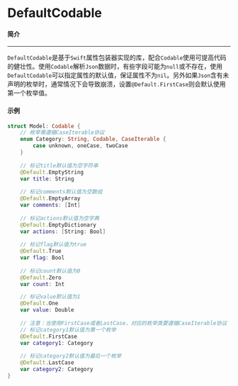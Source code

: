 # DefaultCodable

#### 简介

---

`DefaultCodable`是基于`Swift`属性包装器实现的库，配合`Codable`使用可提高代码的健壮性。使用`Codable`解析`Json`数据时，有些字段可能为`null`或不存在，使用`DefaultCodable`可以指定属性的默认值，保证属性不为`nil`。另外如果`Json`含有未声明的枚举时，通常情况下会导致崩溃，设置`@Default.FirstCase`则会默认使用第一个枚举值。

#### 示例

```swift
struct Model: Codable {
    // 枚举需遵循CaseIterable协议
    enum Category: String, Codable, CaseIterable {
        case unknown, oneCase, twoCase
    }
  
    // 标记title默认值为空字符串
    @Default.EmptyString
    var title: String
  
    // 标记comments默认值为空数组
    @Default.EmptyArray
    var comments: [Int]
  
    // 标记actions默认值为空字典
    @Default.EmptyDictionary
    var actions: [String: Bool]
  
    // 标记flag默认值为true
    @Default.True
    var flag: Bool
  
    // 标记count默认值为0
    @Default.Zero
    var count: Int

    // 标记value默认值为1
    @Default.One
    var value: Double
  
    // 注意：当使用FirstCase或者LastCase，对应的枚举类要遵循CaseIterable协议
    // 标记category1默认值为第一个枚举
    @Default.FirstCase
    var category1: Category
  
    // 标记category2默认值为最后一个枚举
    @Default.LastCase
    var category2: Category
}
```

